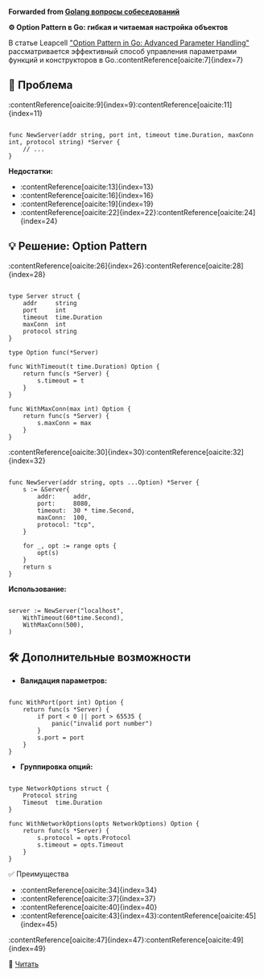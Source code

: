 **Forwarded from [Golang вопросы собеседований](https://t.me/golang_interview/1192)**

**⚙️ Option Pattern в Go: гибкая и читаемая настройка объектов**

В статье Leapcell ["Option Pattern in Go: Advanced Parameter Handling"](https://dev.to/leapcell/option-pattern-in-go-advanced-parameter-handling-15hf) рассматривается эффективный способ управления параметрами функций и конструкторов в Go.:contentReference[oaicite:7]{index=7}

## 🧩 Проблема

:contentReference[oaicite:9]{index=9}:contentReference[oaicite:11]{index=11}

```

func NewServer(addr string, port int, timeout time.Duration, maxConn int, protocol string) *Server {
    // ...
}

```

**Недостатки:**
- :contentReference[oaicite:13]{index=13}
- :contentReference[oaicite:16]{index=16}
- :contentReference[oaicite:19]{index=19}
- :contentReference[oaicite:22]{index=22}:contentReference[oaicite:24]{index=24}

## 💡 Решение: Option Pattern

:contentReference[oaicite:26]{index=26}:contentReference[oaicite:28]{index=28}

```

type Server struct {
    addr     string
    port     int
    timeout  time.Duration
    maxConn  int
    protocol string
}

type Option func(*Server)

func WithTimeout(t time.Duration) Option {
    return func(s *Server) {
        s.timeout = t
    }
}

func WithMaxConn(max int) Option {
    return func(s *Server) {
        s.maxConn = max
    }
}

```


:contentReference[oaicite:30]{index=30}:contentReference[oaicite:32]{index=32}

```

func NewServer(addr string, opts ...Option) *Server {
    s := &Server{
        addr:     addr,
        port:     8080,
        timeout:  30 * time.Second,
        maxConn:  100,
        protocol: "tcp",
    }

    for _, opt := range opts {
        opt(s)
    }
    return s
}

```

**Использование:**

```

server := NewServer("localhost",
    WithTimeout(60*time.Second),
    WithMaxConn(500),
)

```

## 🛠️ Дополнительные возможности

- **Валидация параметров:**

```

func WithPort(port int) Option {
    return func(s *Server) {
        if port < 0 || port > 65535 {
            panic("invalid port number")
        }
        s.port = port
    }
}

```

- **Группировка опций:**

```

type NetworkOptions struct {
    Protocol string
    Timeout  time.Duration
}

func WithNetworkOptions(opts NetworkOptions) Option {
    return func(s *Server) {
        s.protocol = opts.Protocol
        s.timeout = opts.Timeout
    }
}

```

✅ Преимущества

- :contentReference[oaicite:34]{index=34}
- :contentReference[oaicite:37]{index=37}
- :contentReference[oaicite:40]{index=40}
- :contentReference[oaicite:43]{index=43}:contentReference[oaicite:45]{index=45}

:contentReference[oaicite:47]{index=47}:contentReference[oaicite:49]{index=49}

📌 [Читать](https://dev.to/leapcell/option-pattern-in-go-advanced-parameter-handling-15hf)
